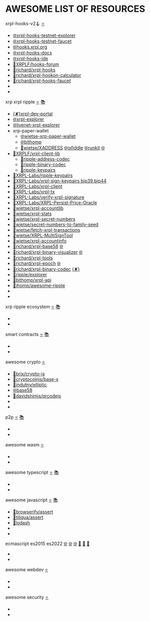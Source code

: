 
# AWESOME LIST OF RESOURCES

xrpl-hooks-v2🪝 [⭐](https://github.com/stars/f1f47a23/lists/xrpl-hooks)<br>

- [🌐xrpl-hooks-testnet-explorer](https://hooks-testnet-v2-explorer.xrpl-labs.com/)
- [🌐xrpl-hooks-testnet-faucet](https://hooks-testnet-v2.xrpl-labs.com/)
- [🌐hooks.xrpl.org](https://hooks.xrpl.org/)
- [🌐xrpl-hooks-docs](https://xrpl-hooks.readme.io/)
- [🌐xrpl-hooks-ide](https://hooks-builder.xrpl.org/develop)
- [🧰XRPLF/hooks-forum](https://github.com/XRPLF/Hooks/discussions)
- [🧰richard/xrpl-hooks](https://github.com/RichardAH/xrpl.js)
- [🧰richard/xrpl-hookon-calculator](https://github.com/RichardAH/xrpl-hookon-calculator)
- [🧰richard/xrpl-hooks-faucet](https://github.com/RichardAH/hooks-faucet)
- []()
- []()



xrp xrpl ripple [⭐](https://github.com/stars/f1f47a23/lists/xrpl) [📚](https://github.com/topics/xrpl)<br>

- [{✘}xrpl-dev-portal](https://xrpl.org/)
- [🌐xrpl-explorer](https://explorer.xrplf.org/)
- [🌐livenet-xrpl-explorer](https://livenet.xrpl.org/)
- xrp-paper-wallet
  - [🌐wietse-xrp-paper-wallet](https://www.xrpaddress.org/)
  - [🌐bithomp](https://bithomp.github.io/xrp-paper-wallet/)
  - [🧰wietse/XADDRESS](https://github.com/xrp-community/xrpl-tagged-address-codec) [🌐jsfiddle](https://jsfiddle.net/WietseWind/05rpvbag/) [🌐runkit](https://runkit.com/wietsewind/5cbf111b51e3ee00127b2b59) [🌐](https://xrpaddress.info/)
- [🧰XRPLF/xrpl-client-lib](https://github.com/XRPLF/xrpl.js)
  - [🧰ripple-address-codec](https://github.com/XRPLF/xrpl.js/tree/main/packages/ripple-address-codec)
  - [🧰ripple-binary-codec](https://github.com/XRPLF/xrpl.js/tree/main/packages/ripple-binary-codec)
  - [🧰ripple-keypairs](https://github.com/XRPLF/xrpl.js/tree/main/packages/ripple-keypairs)
- [🧰XRPL-Labs/ripple-keypairs](https://github.com/XRPL-Labs/ripple-keypairs)
- [🧰XRPL-Labs/xrpl-sign-keypairs bip39,bip44](https://github.com/XRPL-Labs/xrpl-sign-keypairs)
- [🧰XRPL-Labs/xrpl-client](https://github.com/XRPL-Labs/xrpl-client)
- [🧰XRPL-Labs/xrpl-tx](https://github.com/XRPL-Labs/XrplTxData)
- [🧰XRPL-Labs/verify-xrpl-signature](https://github.com/XRPL-Labs/verify-xrpl-signature)
- [🧰XRPL-Labs/XRPL-Persist-Price-Oracle](https://github.com/XRPL-Labs/XRPL-Persist-Price-Oracle)
- [🧰wietse/xrpl-accountlib](https://github.com/WietseWind/xrpl-accountlib)
- [🧰wietse/xrpl-stats](https://github.com/WietseWind/xrp-ledgerstats)
- [🧰wietse/xrpl-secret-numbers](https://github.com/WietseWind/xrpl-secret-numbers)
- [🧰wietse/secret-numbers-to-family-seed](https://github.com/WietseWind/secret-numbers-to-family-seed)
- [🧰wietse/fetch-xrpl-transactions](https://github.com/WietseWind/fetch-xrpl-transactions)
- [🧰wietse/XRPL-MultiSignTool](https://github.com/WietseWind/XRPL-MultiSignTool)
- [🧰wietse/xrpl-accountinfo](https://github.com/WietseWind/fetch-xrpl-accounts)
- [🧰richard/xrpl-base58](https://github.com/RichardAH/xrpl-base58-tool) [🌐](https://richardah.github.io/xrpl-base58-tool/)
- [🧰richard/xrpl-binary-visualizer](https://github.com/RichardAH/xrpl-binary-visualizer) [🌐](https://richardah.github.io/xrpl-binary-visualizer/)
- [🧰richard/xrpl-tools](https://github.com/RichardAH/xrpl-tools)
- [🧰richard/xrpl-epoch](https://github.com/RichardAH/xrpl-epoch-converter) [🌐](https://richardah.github.io/xrpl-epoch-converter/index.html)
- [🧰richard/xrpl-binary-codec](https://github.com/RichardAH/xrpl-binary-codec) [{✘}](https://xrpl.org/serialization.html)
- [🧰ripple/explorer](https://github.com/ripple/explorer)
- [🧰bithomp/xrpl-api](https://github.com/Bithomp/xrpl-api)
- [🧰ihomp/awesome-ripple](https://github.com/ihomp/awesome-ripple)
- []()
- []()




xrp ripple ecosystem [⭐](https://github.com/stars/f1f47a23/lists/ripple-xrp-ecosystem) [📚](https://github.com/topics/xrp)<br>

- []()
- []()

smart contracts [⭐](https://github.com/stars/f1f47a23/lists/smart-contracts-dapps) [📚](https://github.com/topics/ethereum)<br>

- []()
- []()

awesome crypto [⭐](https://github.com/stars/f1f47a23/lists/awesome-crypto)<br>

- [🧰brix/crypto-js](https://github.com/brix/crypto-js)
- [🧰cryptocoinjs/base-x](https://github.com/cryptocoinjs/base-x)
- [🧰indutny/elliptic](https://github.com/indutny/elliptic)
- [🌐base58](https://incoherency.co.uk/base58/)
- [🧰davidshimjs/qrcodejs](https://github.com/davidshimjs/qrcodejs)
- []()
- []()


p2p [⭐](https://github.com/stars/f1f47a23/lists/p2p-holochain) [📚](https://github.com/topics/p2p)<br>

- []()
- []()

awesome wasm [⭐](https://github.com/stars/f1f47a23/lists/awesome-wasm)<br>

- []()
- []()

awesome typescript [⭐](https://github.com/stars/f1f47a23/lists/awesome-typescript) [📚](https://github.com/topics/typescript)<br>

- []()
- []()

awesome javascript [⭐](https://github.com/stars/f1f47a23/lists/awesome-javascript) [📚](https://github.com/topics/javascript)<br>

- [🧰browserify/assert](https://github.com/browserify/commonjs-assert)
- [🧰tiliqua/assert](https://github.com/Tiliqua/assert-js)
- [🧰lodash](https://github.com/lodash/lodash)
- []()
- []()



ecmascript es2015 es2022 [🌐](https://yagmurcetintas.com/journal/whats-new-in-es2022) [🌐](https://dev.to/jasmin/whats-new-in-es2022-1de6) 
 [🌐](https://deliciousinsights.github.io/confoo-es2022/#/mainTitle) [🧰](https://github.com/sudheerj/ECMAScript-features) [🧰](https://github.com/tc39/proposals) [🧰](https://github.com/daumann/ECMAScript-new-features-list)<br>

- []()
- []()

awesome webdev [⭐](https://github.com/stars/f1f47a23/lists/awesome-webdev)<br>

- []()
- []()

awesome security [⭐](https://github.com/stars/f1f47a23/lists/awesome-security)<br>

- []()
- []()

<br><br>


